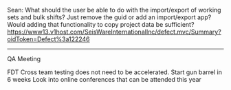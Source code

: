 Sean: What should the user be able to do with the import/export of working sets and bulk shifts? Just remove the guid or add an import/export app? Would adding that functionality to copy project data be sufficient? https://www13.v1host.com/SeisWareInternationalInc/defect.mvc/Summary?oidToken=Defect%3a122246


---
QA Meeting

FDT Cross team testing does not need to be accelerated. 
Start gun barrel in 6 weeks
Look into online conferences that can be attended this year
